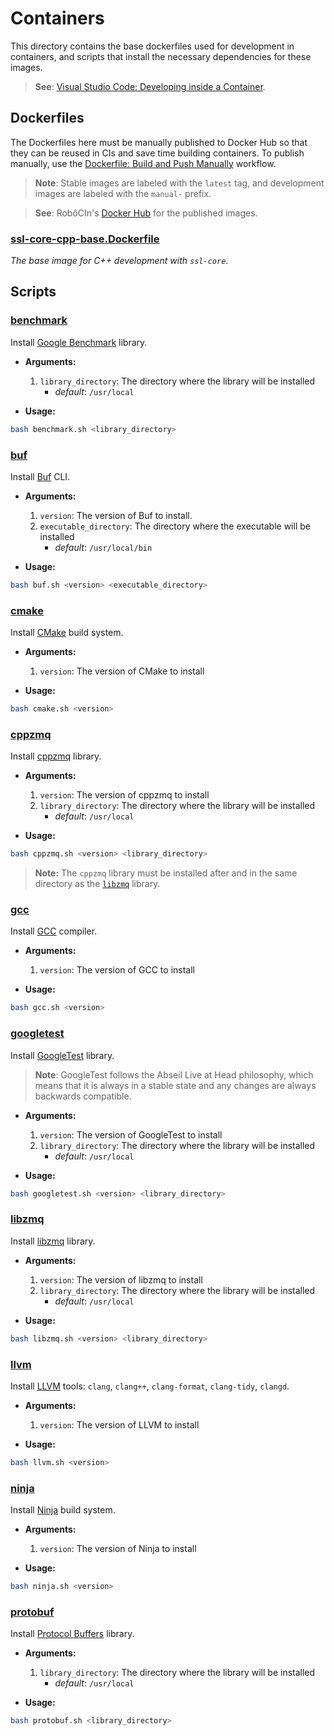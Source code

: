 # Containers

This directory contains the base dockerfiles used for development in containers, and scripts that install the necessary dependencies for these images.

> **See**: [Visual Studio Code: Developing inside a Container](https://code.visualstudio.com/docs/devcontainers/containers).

## Dockerfiles

The Dockerfiles here must be manually published to Docker Hub so that they can be reused in CIs and save time building containers. To publish manually, use the [Dockerfile: Build and Push Manually](https://github.com/robocin/ssl-core/actions/workflows/dockerfile-build-and-push.yaml) workflow.

> **Note**: Stable images are labeled with the `latest` tag, and development images are labeled with the `manual-` prefix.

> **See**: RobôCIn's [Docker Hub](https://hub.docker.com/u/robocin) for the published images.

### [ssl-core-cpp-base.Dockerfile](ssl-core-cpp-base.Dockerfile)

_The base image for C++ development with `ssl-core`_.

## Scripts

### [benchmark](scripts/benchmark.sh)

Install [Google Benchmark](https://github.com/google/benchmark) library.

- **Arguments:**

  1. `library_directory`: The directory where the library will be installed
       * *default*: `/usr/local`

- **Usage:**

```bash
bash benchmark.sh <library_directory>
```

### [buf](scripts/buf.sh)

Install [Buf](https://buf.build/docs/installation) CLI.

- **Arguments:**
  1. `version`: The version of Buf to install.
  2. `executable_directory`: The directory where the executable will be installed
       * *default*: `/usr/local/bin`

- **Usage:**

```bash
bash buf.sh <version> <executable_directory>
```

### [cmake](scripts/cmake.sh)

Install [CMake](https://cmake.org/) build system.

- **Arguments:**
  1. `version`: The version of CMake to install

- **Usage:**

```bash
bash cmake.sh <version>
```

### [cppzmq](scripts/cppzmq.sh)

Install [cppzmq](https://github.com/zeromq/cppzmq) library.

- **Arguments:**

  1. `version`: The version of cppzmq to install
  2. `library_directory`: The directory where the library will be installed
       * *default*: `/usr/local`

- **Usage:**

```bash
bash cppzmq.sh <version> <library_directory>
```

> **Note:** The `cppzmq` library must be installed after and in the same directory as the [`libzmq`](#libzmq) library.

### [gcc](scripts/gcc.sh)

Install [GCC](https://gcc.gnu.org/) compiler.

- **Arguments:**
  1. `version`: The version of GCC to install

- **Usage:**

```bash
bash gcc.sh <version>
```

### [googletest](scripts/googletest.sh)

Install [GoogleTest](https://github.com/google/googletest) library.

> **Note**: GoogleTest follows the Abseil Live at Head philosophy, which means that it is always in a stable state and any changes are always backwards compatible.

- **Arguments:**

  1. `version`: The version of GoogleTest to install
  2. `library_directory`: The directory where the library will be installed
       * *default*: `/usr/local`

- **Usage:**

```bash
bash googletest.sh <version> <library_directory>
```

### [libzmq](scripts/libzmq.sh)

Install [libzmq](https://github.com/zeromq/libzmq) library.

- **Arguments:**

  1. `version`: The version of libzmq to install
  2. `library_directory`: The directory where the library will be installed
       * *default*: `/usr/local`

- **Usage:**

```bash
bash libzmq.sh <version> <library_directory>
```

### [llvm](scripts/llvm.sh)

Install [LLVM](https://llvm.org/) tools: `clang`, `clang++`, `clang-format`, `clang-tidy`, `clangd`.

- **Arguments:**

  1. `version`: The version of LLVM to install

- **Usage:**

```bash
bash llvm.sh <version>
```

### [ninja](scripts/ninja.sh)

Install [Ninja](https://ninja-build.org/) build system.

- **Arguments:**

  1. `version`: The version of Ninja to install

- **Usage:**

```bash
bash ninja.sh <version>
```

### [protobuf](scripts/protobuf.sh)

Install [Protocol Buffers](https://developers.google.com/protocol-buffers) library.

- **Arguments:**

  1. `library_directory`: The directory where the library will be installed
       * *default*: `/usr/local`

- **Usage:**

```bash
bash protobuf.sh <library_directory>
```
